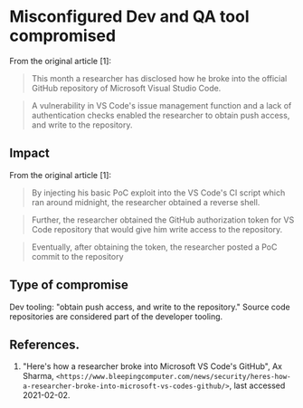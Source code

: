 # Misconfigured Dev and QA tool compromised

From the original article [1]:

> This month a researcher has disclosed how he broke into the official GitHub
> repository of Microsoft Visual Studio Code.

> A vulnerability in VS Code's issue management function and a lack of
> authentication checks enabled the researcher to obtain push access, and write
> to the repository.

## Impact

From the original article [1]:

> By injecting his basic PoC exploit into the VS Code's CI script which ran
> around midnight, the researcher obtained a reverse shell.

> Further, the researcher obtained the GitHub authorization token for VS Code
> repository that would give him write access to the repository.

> Eventually, after obtaining the token, the researcher posted a PoC commit to
> the repository


## Type of compromise

Dev tooling: "obtain push access, and write to the repository."  Source code
repositories are considered part of the developer tooling.


## References.

1. "Here's how a researcher broke into Microsoft VS Code's GitHub",  Ax Sharma,
   `<https://www.bleepingcomputer.com/news/security/heres-how-a-researcher-broke-into-microsoft-vs-codes-github/>`,
   last accessed 2021-02-02.
